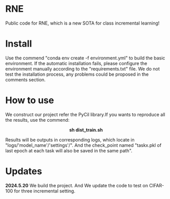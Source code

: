 # RNE
Public code for RNE, which is a new SOTA for class incremental learning!

# Install
Use the commend "conda env create -f environment.yml" to build the basic environment.
If the automatic installation fails, please configure the environment manually according to the "requirements.txt" file. We do not test the installation process, any problems could be proposed in the comments section.

# How to use
We construct our project refer the PyCil library.If you wants to reproduce all the results, use the commend:

<p align="center"><strong>sh dist_train.sh</strong></p>
  
Results will be outputs in corresponding logs, which locate in "logs/'model_name'/'settings'/". And the check_point named "taskx.pkl of last epoch at each task will also be saved in the same path".

# Updates
**2024.5.20** We build the project. And We update the code to test on CIFAR-100 for three incremental setting. 
